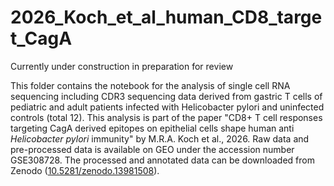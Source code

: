 # 2026_Koch_et_al_human_CD8_target_CagA
Currently under construction in preparation for review

This folder contains the notebook for the analysis of single cell RNA sequencing including CDR3 sequencing data derived from gastric T cells of pediatric and adult patients infected with Helicobacter pylori and uninfected controls (total 12).  This analysis is part of the paper "CD8+ T cell responses targeting CagA derived epitopes on epithelial cells shape human anti *Helicobacter pylori* immunity" by M.R.A. Koch et al., 2026. Raw data and pre-processed data is available on GEO under the accession number GSE308728. The processed and annotated data can be downloaded from Zenodo ([10.5281/zenodo.13981508](https://zenodo.org/uploads/17351178)).
